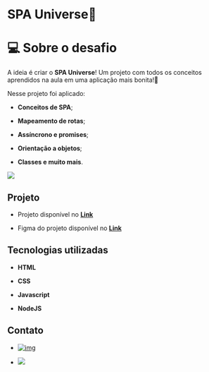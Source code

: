 # SPA Universe🌌

# 💻 Sobre o desafio

A ideia é criar o **SPA Universe**! Um projeto com todos os conceitos aprendidos na aula em uma aplicação mais bonita!🚀

Nesse projeto foi aplicado:

- **Conceitos de SPA**;

- **Mapeamento de rotas**;

- **Assíncrono e promises**;

- **Orientação a objetos**;

- **Classes e muito mais**.

  

![](https://efficient-sloth-d85.notion.site/image/https%3A%2F%2Fs3-us-west-2.amazonaws.com%2Fsecure.notion-static.com%2F4c547771-41e4-4e21-9b71-241fe1387cf6%2FUntitled.png?table=block&id=96b6325c-a690-44f8-a6b8-d7038f481da4&spaceId=08f749ff-d06d-49a8-a488-9846e081b224&width=2000&userId=&cache=v2)



## Projeto

- Projeto disponível no [**Link**]()	

- Figma do projeto disponível no [**Link**](https://www.figma.com/file/oFpIF1AYItd1IY6qSpa50j/%5BDesafios-Explorer%5D-SPA-Universe-(Copy)?node-id=2%3A2)

  

## Tecnologias utilizadas

- **HTML** 

- **CSS** 

- **Javascript**

- **NodeJS**

  

## Contato

- [![img](https://camo.githubusercontent.com/b8a1ffcb4b0a201641870c9e5610f496c34ea8ec09af3522823e75eb4df26d9a/68747470733a2f2f696d672e736869656c64732e696f2f62616467652f2d4c696e6b6564496e2d3232323232323f7374796c653d666c61742d737175617265266c6f676f3d4c696e6b6564696e266c6f676f436f6c6f723d7768697465266c696e6b3d68747470733a2f2f7777772e6c696e6b6564696e2e636f6d2f696e2f7375646970746f67686f736839392f)](https://www.linkedin.com/in/fabioluizz/)

- <a href="mailto: fabioluis19341@gmail.com"><img src="https://img.shields.io/badge/-Gmail-c14438?style=flat&logo=Gmail&logoColor=white"/></a>



